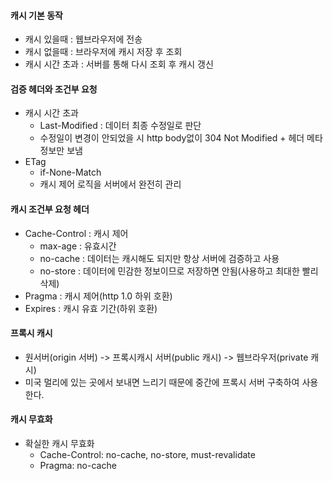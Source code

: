 #### 캐시 기본 동작
- 캐시 있을때 : 웹브라우저에 전송
- 캐시 없을때 : 브라우저에 캐시 저장 후 조회
- 캐시 시간 초과 : 서버를 통해 다시 조회 후  캐시 갱신
#### 검증 헤더와 조건부 요청
- 캐시 시간 초과
	- Last-Modified : 데이터 최종 수정일로 판단
	- 수정일이 변경이 안되었을 시 http body없이 304 Not Modified + 헤더 메타 정보만 보냄
- ETag
	- if-None-Match
	- 캐시 제어 로직을 서버에서 완전히 관리
#### 캐시 조건부 요청 헤더
- Cache-Control : 캐시 제어
	- max-age : 유효시간
	- no-cache : 데이터는 캐시해도 되지만 항상 서버에 검증하고 사용
	- no-store : 데이터에 민감한 정보이므로 저장하면 안됨(사용하고 최대한 빨리 삭제)
- Pragma : 캐시 제어(http 1.0 하위 호환)
- Expires : 캐시 유효 기간(하위 호환)
#### 프록시 캐시
- 원서버(origin 서버) -> 프록시캐시 서버(public 캐시) -> 웹브라우저(private 캐시)
- 미국 멀리에 있는 곳에서 보내면 느리기 때문에 중간에 프록시 서버 구축하여 사용한다.
#### 캐시 무효화
- 확실한 캐시 무효화
	- Cache-Control: no-cache, no-store, must-revalidate
	- Pragma: no-cache
